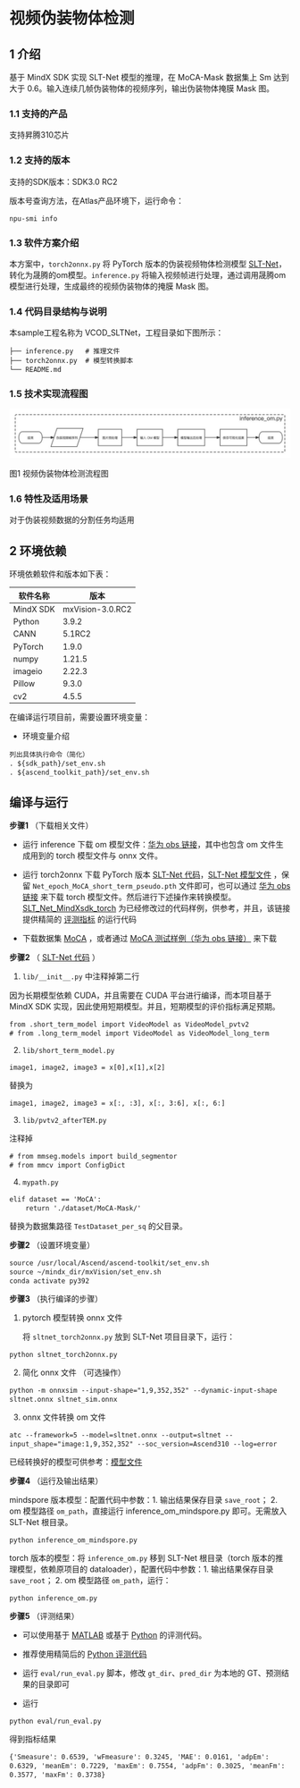 # 视频伪装物体检测

## 1 介绍

基于 MindX SDK 实现 SLT-Net 模型的推理，在 MoCA-Mask 数据集上 Sm 达到大于 0.6。输入连续几帧伪装物体的视频序列，输出伪装物体掩膜 Mask 图。


### 1.1 支持的产品

支持昇腾310芯片


### 1.2 支持的版本

支持的SDK版本：SDK3.0 RC2

版本号查询方法，在Atlas产品环境下，运行命令：

```
npu-smi info
```


### 1.3 软件方案介绍

本方案中，`torch2onnx.py` 将 PyTorch 版本的伪装视频物体检测模型 [SLT-Net](https://github.com/XuelianCheng/SLT-Net)，转化为晟腾的om模型。`inference.py` 将输入视频帧进行处理，通过调用晟腾om模型进行处理，生成最终的视频伪装物体的掩膜 Mask 图。


### 1.4 代码目录结构与说明

本sample工程名称为 VCOD_SLTNet，工程目录如下图所示：

```
├── inference.py   # 推理文件
├── torch2onnx.py  # 模型转换脚本
└── README.md
```


### 1.5 技术实现流程图

![Flowchart](./flowchart.jpeg)

图1 视频伪装物体检测流程图


### 1.6 特性及适用场景

对于伪装视频数据的分割任务均适用


## 2 环境依赖

环境依赖软件和版本如下表：

| 软件名称 | 版本   |
| -------- | ------ |
| MindX SDK  | mxVision-3.0.RC2 |
| Python |   3.9.2     |
|  CANN        |  5.1RC2    |
| PyTorch | 1.9.0 |
| numpy | 1.21.5 |
| imageio | 2.22.3| 
| Pillow | 9.3.0 | 
| cv2 | 4.5.5 |

在编译运行项目前，需要设置环境变量：

- 环境变量介绍

```
列出具体执行命令（简化）
. ${sdk_path}/set_env.sh
. ${ascend_toolkit_path}/set_env.sh
```


## 编译与运行


**步骤1** （下载相关文件）

- 运行 inference 下载 om 模型文件：[华为 obs 链接](https://mindx.sdk.obs.cn-north-4.myhuaweicloud.com/mindxsdk-referenceapps%20/contrib/sltnet/models.zip)，其中也包含 om 文件生成用到的 torch 模型文件与 onnx 文件。

- 运行 torch2onnx 下载 PyTorch 版本 [SLT-Net 代码](https://github.com/XuelianCheng/SLT-Net)，[SLT-Net 模型文件](https://drive.google.com/file/d/1_u4dEdxM4AKuuh6EcWHAlo8EtR7e8q5v/view) ，保留 `Net_epoch_MoCA_short_term_pseudo.pth` 文件即可，也可以通过 [华为 obs 链接](https://mindx.sdk.obs.cn-north-4.myhuaweicloud.com/mindxsdk-referenceapps%20/contrib/sltnet/models.zip) 来下载 torch 模型文件。然后进行下述操作来转换模型。[SLT_Net_MindXsdk_torch](https://github.com/shuowang-ai/SLT_Net_MindXsdk_torch) 为已经修改过的代码样例，供参考，并且，该链接提供精简的 [评测指标](https://github.com/shuowang-ai/SLT_Net_MindXsdk_torch/tree/master/eval_python) 的运行代码

- 下载数据集 [MoCA](https://drive.google.com/file/d/1FB24BGVrPOeUpmYbKZJYL5ermqUvBo_6/view) ，或者通过 [MoCA 测试样例（华为 obs 链接）](https://mindx.sdk.obs.cn-north-4.myhuaweicloud.com/mindxsdk-referenceapps%20/contrib/sltnet/models.zip) 来下载


**步骤2** （ [SLT-Net 代码](https://github.com/XuelianCheng/SLT-Net) ）

1. `lib/__init__.py` 中注释掉第二行

因为长期模型依赖 CUDA，并且需要在 CUDA 平台进行编译，而本项目基于 MindX SDK 实现，因此使用短期模型。并且，短期模型的评价指标满足预期。

```
from .short_term_model import VideoModel as VideoModel_pvtv2
# from .long_term_model import VideoModel as VideoModel_long_term
```


2. `lib/short_term_model.py`

```
image1, image2, image3 = x[0],x[1],x[2]
```

替换为

```
image1, image2, image3 = x[:, :3], x[:, 3:6], x[:, 6:]
```


3. `lib/pvtv2_afterTEM.py`

注释掉
```
# from mmseg.models import build_segmentor
# from mmcv import ConfigDict
```
    

4. `mypath.py`

```
elif dataset == 'MoCA':
    return './dataset/MoCA-Mask/'
```

替换为数据集路径 `TestDataset_per_sq` 的父目录。


**步骤2** （设置环境变量）

```
source /usr/local/Ascend/ascend-toolkit/set_env.sh
source ~/mindx_dir/mxVision/set_env.sh
conda activate py392
```

**步骤3** （执行编译的步骤）


1. pytorch 模型转换 onnx 文件

    将 `sltnet_torch2onnx.py` 放到 SLT-Net 项目目录下，运行：

```
python sltnet_torch2onnx.py
```


2. 简化 onnx 文件 （可选操作）

```
python -m onnxsim --input-shape="1,9,352,352" --dynamic-input-shape sltnet.onnx sltnet_sim.onnx
```


3. onnx 文件转换 om 文件

```
atc --framework=5 --model=sltnet.onnx --output=sltnet --input_shape="image:1,9,352,352" --soc_version=Ascend310 --log=error
```

已经转换好的模型可供参考：[模型文件](https://mindx.sdk.obs.cn-north-4.myhuaweicloud.com/mindxsdk-referenceapps%20/contrib/sltnet/models.zip)


**步骤4** （运行及输出结果）

mindspore 版本模型：配置代码中参数：1. 输出结果保存目录 `save_root`； 2. om 模型路径 `om_path`，直接运行 inference_om_mindspore.py 即可。无需放入 SLT-Net 根目录。

```
python inference_om_mindspore.py
```


torch 版本的模型：将 `inference_om.py` 移到 SLT-Net 根目录（torch 版本的推理模型，依赖原项目的 dataloader），配置代码中参数：1. 输出结果保存目录 `save_root`； 2. om 模型路径 `om_path`，运行：

```
python inference_om.py
```


**步骤5** （评测结果）

- 可以使用基于 [MATLAB](https://github.com/XuelianCheng/SLT-Net/tree/master/eval) 或基于 [Python](https://github.com/lartpang/PySODEvalToolkit) 的评测代码。

- 推荐使用精简后的 [Python 评测代码](https://github.com/shuowang-ai/SLT_Net_MindXsdk_torch/tree/master/eval_python)

- 运行 `eval/run_eval.py` 脚本，修改 `gt_dir`、`pred_dir` 为本地的 GT、预测结果的目录即可


- 运行

```
python eval/run_eval.py
```

得到指标结果

```
{'Smeasure': 0.6539, 'wFmeasure': 0.3245, 'MAE': 0.0161, 'adpEm': 0.6329, 'meanEm': 0.7229, 'maxEm': 0.7554, 'adpFm': 0.3025, 'meanFm': 0.3577, 'maxFm': 0.3738}
```